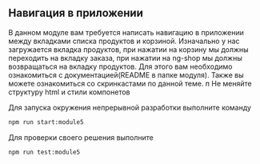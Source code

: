 ## Навигация в приложении

В данном модуле вам требуется написать навигацию в приложении между вкладками списка продуктов и корзиной. Изначально у нас загружается вкладка продуктов, при нажатии на корзину мы должны переходить на вкладку заказа, при нажатии на ng-shop мы должны возвращаться на вкладку продуктов.
Для этого вам необходимо ознакомиться с документацией(README в папке модуля).
Также вы можете ознакомиться со скринкастами по данной теме.
п
Не меняйте структуру html и стили компонетов

Для запуска окружения непрерывной разработки выполните команду

```bash
npm run start:module5
```

Для проверки своего решения выполните

```bash
npm run test:module5
```

